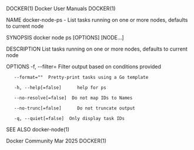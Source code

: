 DOCKER(1)							      Docker User Manuals							     DOCKER(1)

NAME
       docker-node-ps - List tasks running on one or more nodes, defaults to current node

SYNOPSIS
       docker node ps [OPTIONS] [NODE...]

DESCRIPTION
       List tasks running on one or more nodes, defaults to current node

OPTIONS
       -f, --filter=	  Filter output based on conditions provided

       --format=""	Pretty-print tasks using a Go template

       -h, --help[=false]      help for ps

       --no-resolve[=false]	 Do not map IDs to Names

       --no-trunc[=false]      Do not truncate output

       -q, --quiet[=false]	Only display task IDs

SEE ALSO
       docker-node(1)

Docker Community							   Mar 2025								     DOCKER(1)
